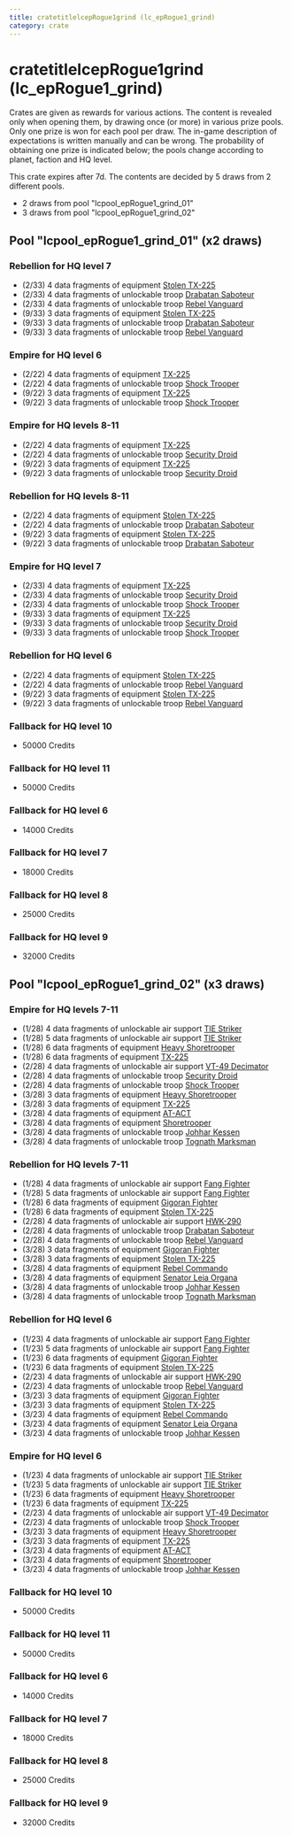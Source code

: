 ```yaml
---
title: cratetitlelcepRogue1grind (lc_epRogue1_grind)
category: crate
---
```


# cratetitlelcepRogue1grind (lc_epRogue1_grind)

Crates are given as rewards for various actions. The content is revealed only when opening them, by drawing once (or more) in various prize pools. Only one prize is won for each pool per draw. The in-game description of expectations is written manually and can be wrong. The probability of obtaining one prize is indicated below; the pools change according to planet, faction and HQ level.

This crate expires after 7d. The contents are decided by 5 draws from 2 different pools.
  * 2 draws from pool "lcpool_epRogue1_grind_01"
  * 3 draws from pool "lcpool_epRogue1_grind_02"

## Pool "lcpool_epRogue1_grind_01" (x2 draws)

### Rebellion for HQ level 7

  * (2/33) 4 data fragments of equipment [Stolen TX-225](eqpRebelHovertank)
  * (2/33) 4 data fragments of unlockable troop [Drabatan Saboteur](BigMouthAlien)
  * (2/33) 4 data fragments of unlockable troop [Rebel Vanguard](Vanguard)
  * (9/33) 3 data fragments of equipment [Stolen TX-225](eqpRebelHovertank)
  * (9/33) 3 data fragments of unlockable troop [Drabatan Saboteur](BigMouthAlien)
  * (9/33) 3 data fragments of unlockable troop [Rebel Vanguard](Vanguard)

### Empire for HQ level 6

  * (2/22) 4 data fragments of equipment [TX-225](eqpEmpireHovertank)
  * (2/22) 4 data fragments of unlockable troop [Shock Trooper](Shock)
  * (9/22) 3 data fragments of equipment [TX-225](eqpEmpireHovertank)
  * (9/22) 3 data fragments of unlockable troop [Shock Trooper](Shock)

### Empire for HQ levels 8-11

  * (2/22) 4 data fragments of equipment [TX-225](eqpEmpireHovertank)
  * (2/22) 4 data fragments of unlockable troop [Security Droid](SecurityDroid)
  * (9/22) 3 data fragments of equipment [TX-225](eqpEmpireHovertank)
  * (9/22) 3 data fragments of unlockable troop [Security Droid](SecurityDroid)

### Rebellion for HQ levels 8-11

  * (2/22) 4 data fragments of equipment [Stolen TX-225](eqpRebelHovertank)
  * (2/22) 4 data fragments of unlockable troop [Drabatan Saboteur](BigMouthAlien)
  * (9/22) 3 data fragments of equipment [Stolen TX-225](eqpRebelHovertank)
  * (9/22) 3 data fragments of unlockable troop [Drabatan Saboteur](BigMouthAlien)

### Empire for HQ level 7

  * (2/33) 4 data fragments of equipment [TX-225](eqpEmpireHovertank)
  * (2/33) 4 data fragments of unlockable troop [Security Droid](SecurityDroid)
  * (2/33) 4 data fragments of unlockable troop [Shock Trooper](Shock)
  * (9/33) 3 data fragments of equipment [TX-225](eqpEmpireHovertank)
  * (9/33) 3 data fragments of unlockable troop [Security Droid](SecurityDroid)
  * (9/33) 3 data fragments of unlockable troop [Shock Trooper](Shock)

### Rebellion for HQ level 6

  * (2/22) 4 data fragments of equipment [Stolen TX-225](eqpRebelHovertank)
  * (2/22) 4 data fragments of unlockable troop [Rebel Vanguard](Vanguard)
  * (9/22) 3 data fragments of equipment [Stolen TX-225](eqpRebelHovertank)
  * (9/22) 3 data fragments of unlockable troop [Rebel Vanguard](Vanguard)

### Fallback for HQ level 10

  * 50000 Credits

### Fallback for HQ level 11

  * 50000 Credits

### Fallback for HQ level 6

  * 14000 Credits

### Fallback for HQ level 7

  * 18000 Credits

### Fallback for HQ level 8

  * 25000 Credits

### Fallback for HQ level 9

  * 32000 Credits

## Pool "lcpool_epRogue1_grind_02" (x3 draws)

### Empire for HQ levels 7-11

  * (1/28) 4 data fragments of unlockable air support [TIE Striker](AtmosMig)
  * (1/28) 5 data fragments of unlockable air support [TIE Striker](AtmosMig)
  * (1/28) 6 data fragments of equipment [Heavy Shoretrooper](eqpEmpirePentagonHeavyTrooper)
  * (1/28) 6 data fragments of equipment [TX-225](eqpEmpireHovertank)
  * (2/28) 4 data fragments of unlockable air support [VT-49 Decimator](VT49)
  * (2/28) 4 data fragments of unlockable troop [Security Droid](SecurityDroid)
  * (2/28) 4 data fragments of unlockable troop [Shock Trooper](Shock)
  * (3/28) 3 data fragments of equipment [Heavy Shoretrooper](eqpEmpirePentagonHeavyTrooper)
  * (3/28) 3 data fragments of equipment [TX-225](eqpEmpireHovertank)
  * (3/28) 4 data fragments of equipment [AT-ACT](eqpEmpireCargoGreatDane)
  * (3/28) 4 data fragments of equipment [Shoretrooper](eqpEmpirePentagonTrooper)
  * (3/28) 4 data fragments of unlockable troop [Johhar Kessen](EmpireJohhar)
  * (3/28) 4 data fragments of unlockable troop [Tognath Marksman](EmpireTognath)

### Rebellion for HQ levels 7-11

  * (1/28) 4 data fragments of unlockable air support [Fang Fighter](FangFighter)
  * (1/28) 5 data fragments of unlockable air support [Fang Fighter](FangFighter)
  * (1/28) 6 data fragments of equipment [Gigoran Fighter](eqpRebelShaggyAlien)
  * (1/28) 6 data fragments of equipment [Stolen TX-225](eqpRebelHovertank)
  * (2/28) 4 data fragments of unlockable air support [HWK-290](HWK290)
  * (2/28) 4 data fragments of unlockable troop [Drabatan Saboteur](BigMouthAlien)
  * (2/28) 4 data fragments of unlockable troop [Rebel Vanguard](Vanguard)
  * (3/28) 3 data fragments of equipment [Gigoran Fighter](eqpRebelShaggyAlien)
  * (3/28) 3 data fragments of equipment [Stolen TX-225](eqpRebelHovertank)
  * (3/28) 4 data fragments of equipment [Rebel Commando](eqpRebelPentagonSoldier)
  * (3/28) 4 data fragments of equipment [Senator Leia Organa](eqpRebelDiplomat)
  * (3/28) 4 data fragments of unlockable troop [Johhar Kessen](RebelJohhar)
  * (3/28) 4 data fragments of unlockable troop [Tognath Marksman](RebelTognath)

### Rebellion for HQ level 6

  * (1/23) 4 data fragments of unlockable air support [Fang Fighter](FangFighter)
  * (1/23) 5 data fragments of unlockable air support [Fang Fighter](FangFighter)
  * (1/23) 6 data fragments of equipment [Gigoran Fighter](eqpRebelShaggyAlien)
  * (1/23) 6 data fragments of equipment [Stolen TX-225](eqpRebelHovertank)
  * (2/23) 4 data fragments of unlockable air support [HWK-290](HWK290)
  * (2/23) 4 data fragments of unlockable troop [Rebel Vanguard](Vanguard)
  * (3/23) 3 data fragments of equipment [Gigoran Fighter](eqpRebelShaggyAlien)
  * (3/23) 3 data fragments of equipment [Stolen TX-225](eqpRebelHovertank)
  * (3/23) 4 data fragments of equipment [Rebel Commando](eqpRebelPentagonSoldier)
  * (3/23) 4 data fragments of equipment [Senator Leia Organa](eqpRebelDiplomat)
  * (3/23) 4 data fragments of unlockable troop [Johhar Kessen](RebelJohhar)

### Empire for HQ level 6

  * (1/23) 4 data fragments of unlockable air support [TIE Striker](AtmosMig)
  * (1/23) 5 data fragments of unlockable air support [TIE Striker](AtmosMig)
  * (1/23) 6 data fragments of equipment [Heavy Shoretrooper](eqpEmpirePentagonHeavyTrooper)
  * (1/23) 6 data fragments of equipment [TX-225](eqpEmpireHovertank)
  * (2/23) 4 data fragments of unlockable air support [VT-49 Decimator](VT49)
  * (2/23) 4 data fragments of unlockable troop [Shock Trooper](Shock)
  * (3/23) 3 data fragments of equipment [Heavy Shoretrooper](eqpEmpirePentagonHeavyTrooper)
  * (3/23) 3 data fragments of equipment [TX-225](eqpEmpireHovertank)
  * (3/23) 4 data fragments of equipment [AT-ACT](eqpEmpireCargoGreatDane)
  * (3/23) 4 data fragments of equipment [Shoretrooper](eqpEmpirePentagonTrooper)
  * (3/23) 4 data fragments of unlockable troop [Johhar Kessen](EmpireJohhar)

### Fallback for HQ level 10

  * 50000 Credits

### Fallback for HQ level 11

  * 50000 Credits

### Fallback for HQ level 6

  * 14000 Credits

### Fallback for HQ level 7

  * 18000 Credits

### Fallback for HQ level 8

  * 25000 Credits

### Fallback for HQ level 9

  * 32000 Credits